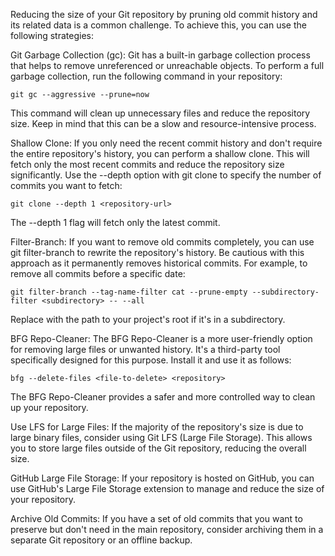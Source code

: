 Reducing the size of your Git repository by pruning old commit history and its related data is a common challenge. To achieve this, you can use the following strategies:

Git Garbage Collection (gc): Git has a built-in garbage collection process that helps to remove unreferenced or unreachable objects. To perform a full garbage collection, run the following command in your repository:
```
git gc --aggressive --prune=now
```
This command will clean up unnecessary files and reduce the repository size. Keep in mind that this can be a slow and resource-intensive process.

Shallow Clone: If you only need the recent commit history and don't require the entire repository's history, you can perform a shallow clone. This will fetch only the most recent commits and reduce the repository size significantly. Use the --depth option with git clone to specify the number of commits you want to fetch:
```
git clone --depth 1 <repository-url>
```
The --depth 1 flag will fetch only the latest commit.

Filter-Branch: If you want to remove old commits completely, you can use git filter-branch to rewrite the repository's history. Be cautious with this approach as it permanently removes historical commits. For example, to remove all commits before a specific date:
```
git filter-branch --tag-name-filter cat --prune-empty --subdirectory-filter <subdirectory> -- --all
```
Replace <subdirectory> with the path to your project's root if it's in a subdirectory.

BFG Repo-Cleaner: The BFG Repo-Cleaner is a more user-friendly option for removing large files or unwanted history. It's a third-party tool specifically designed for this purpose. Install it and use it as follows:
```
bfg --delete-files <file-to-delete> <repository>
```
The BFG Repo-Cleaner provides a safer and more controlled way to clean up your repository.

Use LFS for Large Files: If the majority of the repository's size is due to large binary files, consider using Git LFS (Large File Storage). This allows you to store large files outside of the Git repository, reducing the overall size.

GitHub Large File Storage: If your repository is hosted on GitHub, you can use GitHub's Large File Storage extension to manage and reduce the size of your repository.

Archive Old Commits: If you have a set of old commits that you want to preserve but don't need in the main repository, consider archiving them in a separate Git repository or an offline backup.
